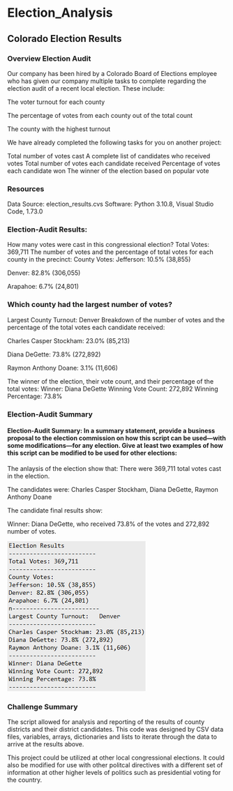 # Election_Analysis

## Colorado Election Results 

### Overview Election Audit
Our company has been hired by a Colorado Board of Elections employee who has given our company multiple tasks to complete regarding the election audit of a recent local election. These include:

   The voter turnout for each county
   
   The percentage of votes from each county out of the total count
   
   The county with the highest turnout
    
   We have already completed the following tasks for you on another project:

   Total number of votes cast
   A complete list of candidates who received votes
   Total number of votes each candidate received
   Percentage of votes each candidate won
   The winner of the election based on popular vote

###   Resources
   Data Source:  election_results.cvs
   Software:  Python 3.10.8, Visual Studio Code, 1.73.0

###   Election-Audit Results: 
   How many votes were cast in this congressional election?
   Total Votes: 369,711
   The number of votes and the percentage of total votes for each county in the precinct:
   County Votes:
   Jefferson: 10.5% (38,855)

   Denver: 82.8% (306,055)

   Arapahoe: 6.7% (24,801)
  
###  Which county had the largest number of votes?
   Largest County Turnout:   Denver
   Breakdown of the number of votes and the percentage of the total votes each candidate received:
   
   Charles Casper Stockham: 23.0% (85,213)
  
   Diana DeGette: 73.8% (272,892)

   Raymon Anthony Doane: 3.1% (11,606)

   The winner of the election, their vote count, and their percentage of the total votes:
   Winner: Diana DeGette
   Winning Vote Count: 272,892
   Winning Percentage: 73.8%
                
                



###  Election-Audit Summary

#### Election-Audit Summary: In a summary statement, provide a business proposal to the election commission on how this script can be used—with some modifications—for any election. Give at least two examples of how this script can be modified to be used for other elections:

   The anlaysis of the election show that:
                There were 369,711 total votes cast in the election.
                
   The candidates were:
                Charles Casper Stockham, Diana DeGette, Raymon Anthony Doane

   The candidate final results show:
        
   Winner: Diana DeGette, who received 73.8% of the votes and  272,892 number of votes.
   
   ![Election_Results](https://github.com/hansonj34/Election_Analysis/blob/main/election_results.txt.png)
   


###  Challenge Summary
   The script allowed for analysis and reporting of the results of county districts and their district candidates.  This code was designed by CSV data files,              variables, arrays, dictionaries and lists to iterate through the data to arrive at the results above.

   This project could be utilized at other local congressional elections. It could also be modified for use with other politcal directives with a different set of        information at other higher levels of politics such as presidential voting for the country.
